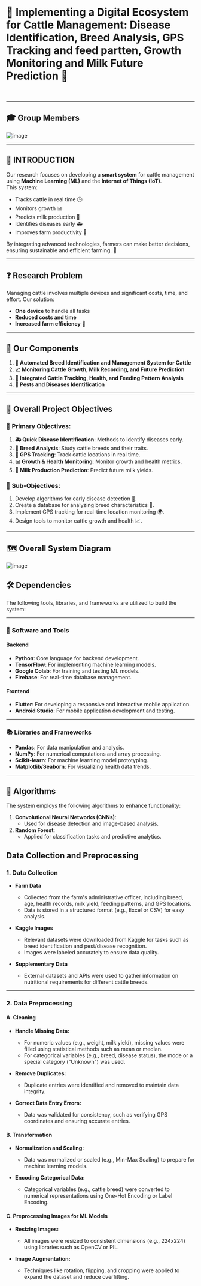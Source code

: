 # 🌟 **Implementing a Digital Ecosystem for Cattle Management:  Disease Identification, Breed Analysis, GPS Tracking and feed partten, Growth Monitoring and Milk Future Prediction** 🌟 ​

​

---

## 🎓 **Group Members**  
![image](https://github.com/user-attachments/assets/62cbb4ee-49e4-4064-ad67-146a0cf5ae4c)

---

## 📝 **INTRODUCTION**  
Our research focuses on developing a **smart system** for cattle management using **Machine Learning (ML)** and the **Internet of Things (IoT)**.  
This system:  
- Tracks cattle in real time 🕒  
- Monitors growth 📊  
- Predicts milk production 🥛  
- Identifies diseases early 🚑  
- Improves farm productivity 🌾  

By integrating advanced technologies, farmers can make better decisions, ensuring sustainable and efficient farming. 🌱  

---

## ❓ **Research Problem**  
Managing cattle involves multiple devices and significant costs, time, and effort. Our solution:  
- **One device** to handle all tasks  
- **Reduced costs and time**  
- **Increased farm efficiency** 🏡  

---

## 🔧 **Our Components**  
1. **📸 Automated Breed Identification and Management System for Cattle**  
2. **📈 Monitoring Cattle Growth, Milk Recording, and Future Prediction**  
3. **📍 Integrated Cattle Tracking, Health, and Feeding Pattern Analysis**  
4. **🦠 Pests and Diseases Identification**  

---

## 🎯 **Overall Project Objectives**  

### 🎯 **Primary Objectives**:  
1. **🚑 Quick Disease Identification**: Methods to identify diseases early.  
2. **🐄 Breed Analysis**: Study cattle breeds and their traits.  
3. **📍 GPS Tracking**: Track cattle locations in real time.  
4. **📊 Growth & Health Monitoring**: Monitor growth and health metrics.  
5. **🥛 Milk Production Prediction**: Predict future milk yields.  

### 🎯 **Sub-Objectives**:  
1. Develop algorithms for early disease detection 🧠.  
2. Create a database for analyzing breed characteristics 📂.  
3. Implement GPS tracking for real-time location monitoring 🌍.  
4. Design tools to monitor cattle growth and health 📈.  

---

## 🗺️ **Overall System Diagram**  

![image](https://github.com/user-attachments/assets/2c2b3b52-ecb8-4462-9832-f6f33a6c2f44)  

## 🛠️ **Dependencies**  

The following tools, libraries, and frameworks are utilized to build the system:  

---

### 🔧 **Software and Tools**  

#### **Backend**  
- **Python**: Core language for backend development.  
- **TensorFlow**: For implementing machine learning models.  
- **Google Colab**: For training and testing ML models.  
- **Firebase**: For real-time database management.  

#### **Frontend**  
- **Flutter**: For developing a responsive and interactive mobile application.
- **Android Studio**: For mobile application development and testing.  
  
---

### 📚 **Libraries and Frameworks**  

- **Pandas**: For data manipulation and analysis.  
- **NumPy**: For numerical computations and array processing.  
- **Scikit-learn**: For machine learning model prototyping.  
- **Matplotlib/Seaborn**: For visualizing health data trends.   

---

## 🧠 **Algorithms**  

The system employs the following algorithms to enhance functionality:  
1. **Convolutional Neural Networks (CNNs)**:  
   - Used for disease detection and image-based analysis.  
2. **Random Forest**:  
   - Applied for classification tasks and predictive analytics.
  

## Data Collection and Preprocessing  

### 1. Data Collection  
- **Farm Data**  
  - Collected from the farm's administrative officer, including breed, age, health records, milk yield, feeding patterns, and GPS locations.  
  - Data is stored in a structured format (e.g., Excel or CSV) for easy analysis.  

- **Kaggle Images**  
  - Relevant datasets were downloaded from Kaggle for tasks such as breed identification and pest/disease recognition.  
  - Images were labeled accurately to ensure data quality.  

- **Supplementary Data**  
  - External datasets and APIs were used to gather information on nutritional requirements for different cattle breeds.  

---

### 2. Data Preprocessing  

#### A. Cleaning  
- **Handle Missing Data:**  
  - For numeric values (e.g., weight, milk yield), missing values were filled using statistical methods such as mean or median.  
  - For categorical variables (e.g., breed, disease status), the mode or a special category ("Unknown") was used.  

- **Remove Duplicates:**  
  - Duplicate entries were identified and removed to maintain data integrity.  

- **Correct Data Entry Errors:**  
  - Data was validated for consistency, such as verifying GPS coordinates and ensuring accurate entries.  

#### B. Transformation  
- **Normalization and Scaling:**  
  - Data was normalized or scaled (e.g., Min-Max Scaling) to prepare for machine learning models.  

- **Encoding Categorical Data:**  
  - Categorical variables (e.g., cattle breed) were converted to numerical representations using One-Hot Encoding or Label Encoding.  

#### C. Preprocessing Images for ML Models  
- **Resizing Images:**  
  - All images were resized to consistent dimensions (e.g., 224x224) using libraries such as OpenCV or PIL.  

- **Image Augmentation:**  
  - Techniques like rotation, flipping, and cropping were applied to expand the dataset and reduce overfitting.  


